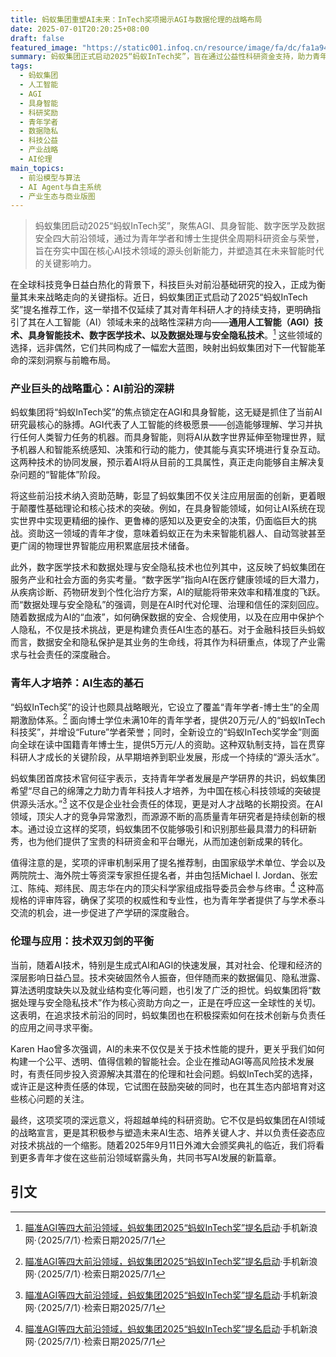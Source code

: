 ```yaml
---
title: 蚂蚁集团重塑AI未来：InTech奖项揭示AGI与数据伦理的战略布局
date: 2025-07-01T20:20:25+08:00
draft: false
featured_image: "https://static001.infoq.cn/resource/image/fa/dc/fa1a94da8c04a8706dcdd6d7bca756dc.png"
summary: 蚂蚁集团正式启动2025“蚂蚁InTech奖”，旨在通过公益性科研资金支持，助力青年学者和博士生在通用人工智能（AGI）、具身智能、数字医学以及数据处理与安全隐私等四大前沿领域取得突破。此举不仅是蚂蚁集团深耕核心AI技术的战略布局，也体现了其对中国AI人才培养生态的长期投入和对技术伦理社会影响的审慎考量，旨在塑造负责任的未来智能时代。
tags: 
  - 蚂蚁集团
  - 人工智能
  - AGI
  - 具身智能
  - 科研奖励
  - 青年学者
  - 数据隐私
  - 科技公益
  - 产业战略
  - AI伦理
main_topics: 
  - 前沿模型与算法
  - AI Agent与自主系统
  - 产业生态与商业版图
---
```


> 蚂蚁集团启动2025“蚂蚁InTech奖”，聚焦AGI、具身智能、数字医学及数据安全四大前沿领域，通过为青年学者和博士生提供全周期科研资金与荣誉，旨在夯实中国在核心AI技术领域的源头创新能力，并塑造其在未来智能时代的关键影响力。

在全球科技竞争日益白热化的背景下，科技巨头对前沿基础研究的投入，正成为衡量其未来战略走向的关键指标。近日，蚂蚁集团正式启动了2025“蚂蚁InTech奖”提名推荐工作，这一举措不仅延续了其对青年科研人才的持续支持，更明确指引了其在人工智能（AI）领域未来的战略性深耕方向——**通用人工智能（AGI）技术、具身智能技术、数字医学技术、以及数据处理与安全隐私技术**。[^1] 这些领域的选择，远非偶然，它们共同构成了一幅宏大蓝图，映射出蚂蚁集团对下一代智能革命的深刻洞察与前瞻布局。

### 产业巨头的战略重心：AI前沿的深耕

蚂蚁集团将“蚂蚁InTech奖”的焦点锁定在AGI和具身智能，这无疑是抓住了当前AI研究最核心的脉搏。AGI代表了人工智能的终极愿景——创造能够理解、学习并执行任何人类智力任务的机器。而具身智能，则将AI从数字世界延伸至物理世界，赋予机器人和智能系统感知、决策和行动的能力，使其能与真实环境进行复杂互动。这两种技术的协同发展，预示着AI将从目前的工具属性，真正走向能够自主解决复杂问题的“智能体”阶段。

将这些前沿技术纳入资助范畴，彰显了蚂蚁集团不仅关注应用层面的创新，更着眼于颠覆性基础理论和核心技术的突破。例如，在具身智能领域，如何让AI系统在现实世界中实现更精细的操作、更鲁棒的感知以及更安全的决策，仍面临巨大的挑战。资助这一领域的青年才俊，意味着蚂蚁正在为未来智能机器人、自动驾驶甚至更广阔的物理世界智能应用积累底层技术储备。

此外，数字医学技术和数据处理与安全隐私技术也位列其中，这反映了蚂蚁集团在服务产业和社会方面的务实考量。“数字医学”指向AI在医疗健康领域的巨大潜力，从疾病诊断、药物研发到个性化治疗方案，AI的赋能将带来效率和精准度的飞跃。而“数据处理与安全隐私”的强调，则是在AI时代对伦理、治理和信任的深刻回应。随着数据成为AI的“血液”，如何确保数据的安全、合规使用，以及在应用中保护个人隐私，不仅是技术挑战，更是构建负责任AI生态的基石。对于金融科技巨头蚂蚁而言，数据安全和隐私保护是其业务的生命线，将其作为科研重点，体现了产业需求与社会责任的深度融合。

### 青年人才培养：AI生态的基石

“蚂蚁InTech奖”的设计也颇具战略眼光，它设立了覆盖“青年学者-博士生”的全周期激励体系。[^1] 面向博士学位未满10年的青年学者，提供20万元/人的“蚂蚁InTech科技奖”，并增设“Future”学者荣誉；同时，全新设立的“蚂蚁InTech奖学金”则面向全球在读中国籍青年博士生，提供5万元/人的资助。这种双轨制支持，旨在贯穿科研人才成长的关键阶段，从早期培养到职业发展，形成一个持续的“源头活水”。

蚂蚁集团首席技术官何征宇表示，支持青年学者发展是产学研界的共识，蚂蚁集团希望“尽自己的绵薄之力助力青年科技人才培养，为中国在核心科技领域的突破提供源头活水。”[^1] 这不仅是企业社会责任的体现，更是对人才战略的长期投资。在AI领域，顶尖人才的竞争异常激烈，而源源不断的高质量青年研究者是持续创新的根本。通过设立这样的奖项，蚂蚁集团不仅能够吸引和识别那些最具潜力的科研新秀，也为他们提供了宝贵的科研资金和平台曝光，从而加速创新成果的转化。

值得注意的是，奖项的评审机制采用了提名推荐制，由国家级学术单位、学会以及两院院士、海外院士等资深专家担任提名者，并由包括Michael I. Jordan、张宏江、陈纯、郑纬民、周志华在内的顶尖科学家组成指导委员会参与终审。[^1] 这种高规格的评审阵容，确保了奖项的权威性和专业性，也为青年学者提供了与学术泰斗交流的机会，进一步促进了产学研的深度融合。

### 伦理与应用：技术双刃剑的平衡

当前，随着AI技术，特别是生成式AI和AGI的快速发展，其对社会、伦理和经济的深层影响日益凸显。技术突破固然令人振奋，但伴随而来的数据偏见、隐私泄露、算法透明度缺失以及就业结构变化等问题，也引发了广泛的担忧。蚂蚁集团将“数据处理与安全隐私技术”作为核心资助方向之一，正是在呼应这一全球性的关切。这表明，在追求技术前沿的同时，蚂蚁集团也在积极探索如何在技术创新与负责任的应用之间寻求平衡。

Karen Hao曾多次强调，AI的未来不仅仅是关于技术性能的提升，更关乎我们如何构建一个公平、透明、值得信赖的智能社会。企业在推动AGI等高风险技术发展时，有责任同步投入资源解决其潜在的伦理和社会问题。蚂蚁InTech奖的选择，或许正是这种责任感的体现，它试图在鼓励突破的同时，也在其生态内部培育对这些核心问题的关注。

最终，这项奖项的深远意义，将超越单纯的科研资助。它不仅是蚂蚁集团在AI领域的战略宣言，更是其积极参与塑造未来AI生态、培养关键人才、并以负责任姿态应对技术挑战的一个缩影。随着2025年9月11日外滩大会颁奖典礼的临近，我们将看到更多青年才俊在这些前沿领域崭露头角，共同书写AI发展的新篇章。

## 引文

[^1]: [瞄准AGI等四大前沿领域，蚂蚁集团2025“蚂蚁InTech奖”提名启动](https://finance.sina.cn/stock/jdts/2025-07-01/detail-infcyazp5446009.d.html?vt=4&cid=76993&node_id=76993)·手机新浪网·（2025/7/1）·检索日期2025/7/1
[^2]: [瞄准AGI等四大前沿领域，蚂蚁集团2025\"蚂蚁InTech奖\"提名启动](https://www.qbitai.com/2025/07/303584.html)·量子位·（2025/7/1）·检索日期2025/7/1
[^3]: [瞄准AGI等四大前沿领域，蚂蚁集团2025“蚂蚁InTech奖”提名启动](https://segmentfault.com/a/1190000046825665)·思否·（2025/7/1）·检索日期2025/7/1
[^4]: ["奖学金"最新资讯](https://www.qbitai.com/tag/%E5%A5%96%E5%AD%A6%E9%87%91)·量子位·（2025/7/1）·检索日期2025/7/1
